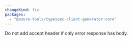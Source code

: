 ```yaml
---
changeKind: fix
packages:
  - "@azure-tools/typespec-client-generator-core"
---
```


Do not add accept header if only error response has body.